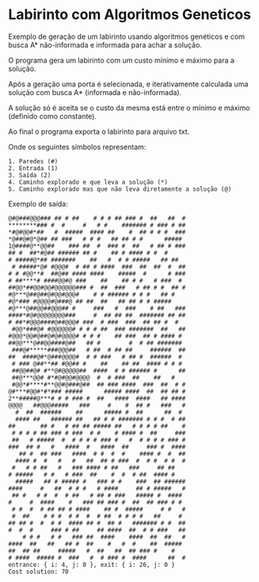 Labirinto com Algoritmos Geneticos
==============================

Exemplo de geração de um labirinto usando algoritmos genéticos e com busca A* não-informada e informada para achar a solução.

O programa gera um labirinto com um custo mínimo e máximo para a solução.

Após a geração uma porta é selecionada, e iterativamente calculada uma solução com busca A* (informada e não-informada).

A solução só é aceita se o custo da mesma está entre o mínimo e máximo (definido como constante).

Ao final o programa exporta o labirinto para arquivo txt.

Onde os seguintes símbolos representam:

    1. Paredes (#)
    2. Entrada (1)
    3. Saída (2)
    4. Caminho explorado e que leva a solução (*)
    5. Caminho explorado mas que não leva diretamente a solução (@)


Exemplo de saída:

    @#@###@@@### ## # ##    # # # ## ### #  ##   ##  #
    ********### #  #     #   # #    ####### # ### # ##
    *#@#@@#*##   #  #####  #### ##    #  ## # # #  ###
    *@##@#@*@## ## ###   # # #   ## ## # #      ##### 
    1@####@**@@##    ### ##  #  ### #  ##   # ## # ###
    ## #  ##*#@## ###### ## #    ## # #### # #  #     
    # #####@*## #######    ##   #  # # #####   ## ##  
     # #####*@# #@@@#  # ## # ####  ###  ##  ##  #  ##
    # # #@@**#  ##@## #### ####    #####  #      # ###
    # ##****# ####@@#@ ###    ##    ## # #   # ###  # 
    ##@@*##@@#@@#@@@@@@### #  ##  ###   # ## # #  ## #
    #@***@##@##@#@@#@@@#    # # ###### # # #   ## #   
    #@*### #@@@@#@###@ ## ##  ##   ## ## # # #####    
    #@***@##@@##@@@## #     ###   #  ###    # ##   ###
    ####*#@#@@@@@@@@###     #  ## ## ##  ####### ## ##
    # ##*#@@@####@##@@@# ###  # ###  ###  ## ## #  #  
     #@@*###@# #@@@@@@# # # # ##  ### #######  ##   ##
    #@@@*@@#@##@#@#@@@@# # # #    ## ###  ## # #### # 
    ##@@***@##@@####@##   ## #        #  # ## ####### 
     ###@#*****###@@@##   # ##  # ## ##     ######  ##
    ##  ####@#*@###@@@@#  # # ###   # ## #  ######  # 
     # ### @##**## #@@## #    ##    ## ##  #### # # # 
     ##@@##@# #**@#@@@@@##  ####  # # ###### #      ##
     ##@***@@# #*#@#@@#@@@@  #  # ###  ##    ##   #   
     #@@*#****#**@@#@###@##  ## ### ####  ###  ##  # #
    @#***#@@#*#*### #####      ##### ####  ##  ## ## #
    2**#####@***# # # ### #  ##   ####  ####   ## ####
    @@@@   ##@@@#####   ###     #    #  ## #   ###   #
      #  ##  ######    ##      ##### #  ##      ##  # 
      #### ##   ###### ##   ## # # ####### # # #  # ##
    ##       ## #   # ## ## ##### ##   # # # # ##    #
     # # # # ## ### # ###  # #    # #### #  ##     ###
     ##   # #####  #  # # # # ### #   #  # # # # ### #
    ###  ## #   #   ####  #   ####  ##     ### #  ####
       ## #  ## ###   ####  # #  #  #    #### #  #  ##
      #### #  #   #   #   ##  ## # ###  #  # #  # #  #
     #   # # ##   #   ### #### # ##   ###     ## ##   
    # #####   # #   # ###  ##    #  #  # ##  #### #   
      #####   ## # ##### #   ### # #    ###  ## ######
    ####     #   ##  # # #   # ####     ## # #####   #
     ## #   # #  #  # ##   # ## # ###   ##### #  #### 
    #     #  ####    #   ### ## ### #  ##  ## ### # # 
     # #  #  # ## ## # ####    ## #  #####     # #   #
     #  ##    # # #  # #  #  # ##  # # # #   ##     # 
    ## ## #  #  # #  #### ## #  ## #   ####### # #  ##
    #  #  #     ### # ##     ## ####  ##  # # ###   ##
        # # #   # #   ### ##  ####    ####  ##  ##   #
    ####  ##   ##   ## #  ##    #   #  #    ##  ##### 
    ##  ## ##     #####   #  ##   ##  ## ### #    #   
    # ####  ##### #  ###   #  # ### #  ####      ##  #
    entrance: { i: 4, j: 0 }, exit: { i: 26, j: 0 }
    Cost solution: 70
